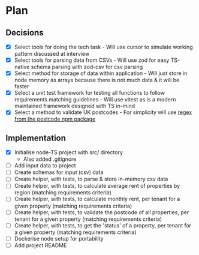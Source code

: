# Plan

## Decisions

- [X] Select tools for doing the tech task - Will use cursor to simulate working pattern discussed at interview
- [X] Select tools for parsing data from CSVs - Will use zod for easy TS-native schema parsing with zod-csv for csv parsing
- [X] Select method for storage of data within application - Will just store in node memory as arrays because there is not much data & it will be faster
- [X] Select a unit test framework for testing all functions to follow requirements matching guidelines - Will use vitest as is a modern maintained framework designed with TS in-mind
- [X] Select a method to validate UK postcodes - For simplicity will use [regex from the postcode npm package](https://github.com/ideal-postcodes/postcode/blob/master/lib/index.ts)

## Implementation

- [X] Initialise node-TS project with src/ directory
    - Also added .gitignore
- [ ] Add input data to project
- [ ] Create schemas for input (csv) data
- [ ] Create helper, with tests, to parse & store in-memory csv data
- [ ] Create helper, with tests, to calculate average rent of properties by region (matching requirements criteria)
- [ ] Create helper, with tests, to calculate monthly rent, per tenant for a given property (matching requirements criteria)
- [ ] Create helper, with tests, to validate the postcode of all properties, per tenant for a given property (matching requirements criteria)
- [ ] Create helper, with tests, to get the 'status' of a property, per tenant for a given property (matching requirements criteria)
- [ ] Dockerise node setup for portability
- [ ] Add project README

